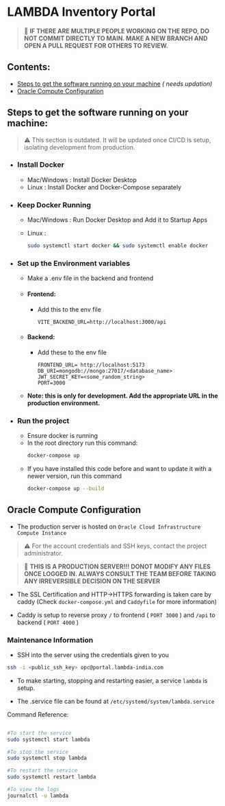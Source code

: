# LAMBDA Inventory Portal

> 🚫 **IF THERE ARE MULTIPLE PEOPLE WORKING ON THE REPO, DO NOT COMMIT DIRECTLY TO MAIN. MAKE A NEW BRANCH AND OPEN A PULL REQUEST FOR OTHERS TO REVIEW.**

## Contents:

- [Steps to get the software running on your machine](#steps-to-get-the-software-running-on-your-machine) *( needs updation)*
- [Oracle Compute Configuration](#oracle-compute-configuration)

## Steps to get the software running on your machine:
> ⚠️ This section is outdated. It will be updated once CI/CD is setup, isolating development from production.

- ### Install Docker
    - Mac/Windows : Install Docker Desktop
    - Linux : Install Docker and Docker-Compose separately

- ### Keep Docker Running
    - Mac/Windows : Run Docker Desktop and Add it to Startup Apps
    - Linux :

        ```bash
        sudo systemctl start docker && sudo systemctl enable docker
        ```

        <!-- Has to be modified, not verified if its right -->

- ### Set up the Environment variables
    - Make a .env file in the backend and frontend
    - #### Frontend:
        - Add this to the env file
            ```env
            VITE_BACKEND_URL=http://localhost:3000/api
            ```
    - #### Backend:
        - Add these to the env file
            ```env
            FRONTEND_URL= http://localhost:5173 
            DB_URI=mongodb://mongo:27017/<database_name>
            JWT_SECRET_KEY=<some_random_string>
            PORT=3000
            ```
    - **Note: this is only for development. Add the appropriate URL in the production environment.**

- ### Run the project
    - Ensure docker is running
    - In the root directory run this command:
        ```bash
        docker-compose up
        ```
    - If you have installed this code before and want to update it with a newer version, run this command
        ```bash
        docker-compose up --build
        ```

## Oracle Compute Configuration

- The production server is hosted on `Oracle Cloud Infrastructure Compute Instance`

> ⚠️ For the account credentials and SSH keys, contact the project administrator.

>🚫 **THIS IS A PRODUCTION SERVER!!! DONOT MODIFY ANY FILES ONCE LOGGED IN. ALWAYS CONSULT THE TEAM BEFORE TAKING ANY IRREVERSIBLE DECISION ON THE SERVER**

- The SSL Certification and HTTP->HTTPS forwarding is taken care by caddy (Check `docker-compose.yml` and `Caddyfile` for more information)

- Caddy is setup to reverse proxy `/` to frontend ( `PORT 3000` ) and `/api` to backend ( `PORT 4000` )

### Maintenance Information

- SSH into the server using the credentials given to you

```bash
ssh -i <public_ssh_key> opc@portal.lambda-india.com
```

- To make starting, stopping and restarting easier, a service `lambda` is setup. 

- The .service file can be found at `/etc/systemd/system/lambda.service`

Command Reference:


```bash

#To start the service
sudo systemctl start lambda

#To stop the service
sudo systemctl stop lambda

#To restart the service
sudo systemctl restart lambda

#To view the logs
journalctl -u lambda

```


